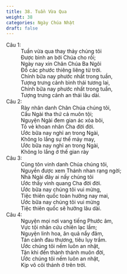 ```yaml
---
title: 38. Tuần Vừa Qua
weight: 38
categories: Ngày Chúa Nhật
draft: false
---
```

<dl><dt>Câu 1:</dt><dd data-verse="1">Tuần vừa qua thay thảy chúng tôi <br/>Được bình an bởi Chúa cho rồi; <br/>Ngày nay xin Chân Chúa Ba Ngôi <br/>Đổ các phước thiêng liêng từ trời. <br/>Chính bữa nay phước nhất trong tuần, <br/>Tượng trưng cảnh bình thái tương lai, <br/>Chính bữa nay phước nhất trong tuần, <br/>Tượng trưng cảnh an thái lâu dài. </dd><dt>Câu 2:</dt><dd data-verse="2">Rày nhân danh Chân Chúa chúng tôi, <br/>Cầu Ngài tha thứ cả muôn tội; <br/>Nguyện Ngài đem gian ác xóa bôi, <br/>Tỏ vẻ khoan nhân Cha đời đời. <br/>Ước bữa nay nghỉ an trong Ngài, <br/>Không lo lắng sự thế mảy may, <br/>Ước bữa nay nghỉ an trong Ngài, <br/>Không lo lắng ở thế gian rày </dd><dt>Câu 3:</dt><dd data-verse="3">Cùng tôn vinh danh Chúa chúng tôi, <br/>Nguyền được xem Thánh nhan rạng ngời; <br/>Nhà Ngài đây ai nấy chúng tôi <br/>Ước thấy vinh quang Cha đời đời. <br/>Ước bữa nay chúng tôi vui mừng, <br/>Tiệc thiên quốc toàn hưởng nay mai, <br/>Ước bữa nay chúng tôi vui mừng <br/>Tiệc thiên quốc sẽ hưởng lâu dài. </dd><dt>Câu 4:</dt><dd data-verse="4">Nguyện mọi nơi vang tiếng Phước âm, <br/>Vực tội nhân cứu chiên lạc lầm; <br/>Nguyện linh hoa, ân quả nẩy đâm, <br/>Tán cảnh đau thương, tiêu lụy trầm. <br/>Ước chúng tôi nếm luôn an nhật, <br/>Tận khi đến thành thánh muôn đời, <br/>Ước chúng tôi nếm luôn an nhật, <br/>Kịp vô cõi thánh ở trên trời. </dd></dl>